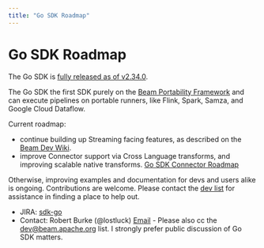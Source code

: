 ```yaml
---
title: "Go SDK Roadmap"
---
```

<!--
Licensed under the Apache License, Version 2.0 (the "License");
you may not use this file except in compliance with the License.
You may obtain a copy of the License at

http://www.apache.org/licenses/LICENSE-2.0

Unless required by applicable law or agreed to in writing, software
distributed under the License is distributed on an "AS IS" BASIS,
WITHOUT WARRANTIES OR CONDITIONS OF ANY KIND, either express or implied.
See the License for the specific language governing permissions and
limitations under the License.
-->

# Go SDK Roadmap

The Go SDK is [fully released as of v2.34.0](/blog/go-sdk-release/).

The Go SDK the first SDK purely on the [Beam Portability Framework](/roadmap/portability/)
and can execute pipelines on portable runners, like Flink, Spark, Samza, and Google Cloud Dataflow.

Current roadmap:
* continue building up Streaming facing features, as described on the [Beam Dev Wiki](https://cwiki.apache.org/confluence/display/BEAM/Supporting+Streaming+in+the+Go+SDK).
* improve Connector support via Cross Language transforms, and improving scalable native transforms. [Go SDK Connector Roadmap](/roadmap/connectors-go-sdk/)

Otherwise, improving examples and documentation for devs and users alike is ongoing.
Contributions are welcome. Please contact the [dev list](mailto:dev@beam.apache.org?subject=%5BGo%20SDK%5D%20How%20can%20I%20help%3F)
for assistance in finding a place to help out.

 - JIRA: [sdk-go](https://issues.apache.org/jira/issues/?jql=project%20%3D%20BEAM%20AND%20component%20%3D%20sdk-go)
 - Contact: Robert Burke (@lostluck) [Email](mailto:lostluck@apache.org?subject=%5BGo%20SDK%20Roadmap%5D) - Please also cc the dev@beam.apache.org list. I strongly prefer public discussion of Go SDK matters.
